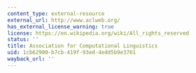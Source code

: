 ```yaml
---
content_type: external-resource
external_url: http://www.aclweb.org/
has_external_license_warning: true
license: https://en.wikipedia.org/wiki/All_rights_reserved
status: ''
title: Association for Computational Linguistics
uid: 1cb62900-b7cb-419f-93ed-4edd5b9e3761
wayback_url: ''
---
```

